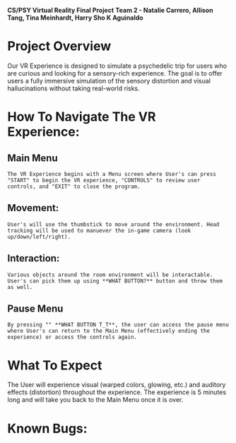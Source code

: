 **CS/PSY Virtual Reality Final Project**
**Team 2 - Natalie Carrero, Allison Tang, Tina Meinhardt, Harry Sho K Aguinaldo**

# Project Overview
  Our VR Experience is designed to simulate a psychedelic trip for users who are curious and looking for a sensory-rich experience. The goal is to offer users a fully immersive simulation of the sensory distortion and visual hallucinations without taking real-world risks.

# How To Navigate The VR Experience:
  ## Main Menu
    The VR Experience begins with a Menu screen where User's can press "START" to begin the VR experience, "CONTROLS" to review user controls, and "EXIT" to close the program.
  ## Movement:
    User's will use the thumbstick to move around the environment. Head tracking will be used to manuever the in-game camera (look up/down/left/right). 
  ## Interaction:
    Various objects around the room environment will be interactable. User's can pick them up using **WHAT BUTTON?** button and throw them as well.
  ## Pause Menu
    By pressing "" **WHAT BUTTON T_T**, the user can access the pause menu where User's can return to the Main Menu (effectively ending the experience) or access the controls again.
    
# What To Expect
  The User will experience visual (warped colors, glowing, etc.) and auditory effects (distortion) throughout the experience. The experience is 5 minutes long and will take you back to the Main Menu once it is over.
    
# Known Bugs:
